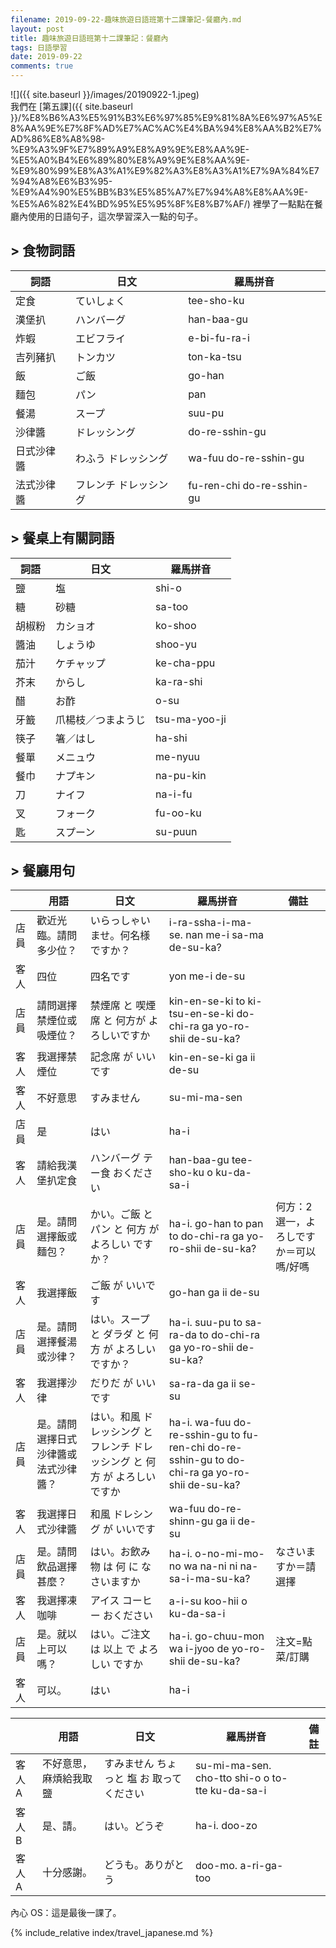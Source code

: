 ```yaml
---
filename: 2019-09-22-趣味旅遊日語班第十二課筆記-餐廳內.md
layout: post
title: 趣味旅遊日語班第十二課筆記：餐廳內
tags: 日語學習
date: 2019-09-22
comments: true
---
```


![]({{ site.baseurl }}/images/20190922-1.jpeg)  
我們在 [第五課]({{ site.baseurl }}/%E8%B6%A3%E5%91%B3%E6%97%85%E9%81%8A%E6%97%A5%E8%AA%9E%E7%8F%AD%E7%AC%AC%E4%BA%94%E8%AA%B2%E7%AD%86%E8%A8%98-%E9%A3%9F%E7%89%A9%E8%A9%9E%E8%AA%9E-%E5%A0%B4%E6%89%80%E8%A9%9E%E8%AA%9E-%E9%80%99%E8%A3%A1%E9%82%A3%E8%A3%A1%E7%9A%84%E7%94%A8%E6%B3%95-%E9%A4%90%E5%BB%B3%E5%85%A7%E7%94%A8%E8%AA%9E-%E5%A6%82%E4%BD%95%E5%95%8F%E8%B7%AF/) 裡學了一點點在餐廳內使用的日語句子，這次學習深入一點的句子。

## > 食物詞語

|詞語|日文|羅馬拼音|
| --- | --- | --- |
|定食|ていしょく|tee-sho-ku|
|漢堡扒|ハンバーグ|han-baa-gu|
|炸蝦|エビフライ|e-bi-fu-ra-i|
|吉列豬扒|トンカツ|ton-ka-tsu|
|飯|ご飯|go-han|
|麵包|パン|pan|
|餐湯|スープ|suu-pu|
|沙律醬|ドレッシング|do-re-sshin-gu|
|日式沙律醬|わふう ドレッシング|wa-fuu do-re-sshin-gu|
|法式沙律醬|フレンチ ドレッシング|fu-ren-chi do-re-sshin-gu|

## > 餐桌上有關詞語

|詞語|日文|羅馬拼音|
| --- | --- | --- |
|鹽|塩|shi-o|
|糖|砂糖|sa-too|
|胡椒粉|カショオ|ko-shoo|
|醬油|しょうゆ|shoo-yu|
|茄汁|ケチャップ|ke-cha-ppu|
|芥末|からし|ka-ra-shi|
|醋|お酢|o-su|
|牙籖|爪楊枝／つまようじ|tsu-ma-yoo-ji|
|筷子|箸／はし|ha-shi|
|餐單|メニュウ|me-nyuu|
|餐巾|ナプキン|na-pu-kin|
|刀|ナイフ|na-i-fu|
|叉|フォーク|fu-oo-ku|
|匙|スプーン|su-puun|


## > 餐廳用句

||用語|日文|羅馬拼音|備註|
| --- | --- | --- | --- | --- |
|店員|歡近光臨。請問多少位？|いらっしゃいませ。何名様ですか？|i-ra-ssha-i-ma-se. nan me-i sa-ma de-su-ka?||
|客人|四位|四名です|yon me-i de-su||
|店員|請問選擇禁煙位或吸煙位？|禁煙席 と 喫煙席 と 何方が よろしいですか|kin-en-se-ki to ki-tsu-en-se-ki do-chi-ra ga yo-ro-shii de-su-ka?||
|客人|我選擇禁煙位|記念席 が いいです|kin-en-se-ki ga ii de-su||
|客人|不好意思|すみません|su-mi-ma-sen||
|店員|是|はい|ha-i||
|客人|請給我漢堡扒定食|ハンバーグ テー食 おください|han-baa-gu tee-sho-ku o ku-da-sa-i||
|店員|是。請問選擇飯或麵包？|かい。ご飯 と パン と 何方 が よろしい ですか？|ha-i. go-han to pan to do-chi-ra ga yo-ro-shii de-su-ka?|何方：2選一，よろしですか＝可以嗎/好嗎|
|客人|我選擇飯|ご飯 が いいです|go-han ga ii de-su||
|店員|是。請問選擇餐湯或沙律？|はい。スープ と ダラダ と 何方 が よろしい ですか？|ha-i. suu-pu to sa-ra-da to do-chi-ra ga yo-ro-shii de-su-ka?||
|客人|我選擇沙律|だりだ が いいです|sa-ra-da ga ii se-su||
|店員|是。請問選擇日式沙律醬或法式沙律醬？|はい。和風 ドレッシング と フレンチ ドレッシング と 何方 が よろしい ですか|ha-i. wa-fuu do-re-sshin-gu to fu-ren-chi do-re-sshin-gu to do-chi-ra ga yo-ro-shii de-su-ka?||
|客人|我選擇日式沙律醬|和風 ドレシング が いいです|wa-fuu do-re-shinn-gu ga ii de-su||
|店員|是。請問飲品選擇甚麼？|はい。お飲み物 は 何 に なさいますか|ha-i. o-no-mi-mo-no wa na-ni ni na-sa-i-ma-su-ka?|なさいますか＝請選擇|
|客人|我選擇凍咖啡|アイス コーヒー おください|a-i-su koo-hii o ku-da-sa-i||
|店員|是。就以上可以嗎？|はい。ご注文 は 以上 で よろしい ですか|ha-i. go-chuu-mon wa i-jyoo de yo-ro-shii de-su-ka?|注文=點菜/訂購|
|客人|可以。|はい|ha-i||

||用語|日文|羅馬拼音|備註|
| --- | --- | --- | --- | --- |
|客人 A|不好意思，麻煩給我取鹽|すみません ちょっと 塩 お 取って ください|su-mi-ma-sen. cho-tto shi-o o to-tte ku-da-sa-i||
|客人 B|是、請。|はい。どうぞ|ha-i. doo-zo||
|客人 A|十分感謝。|どうも。ありがとう|doo-mo. a-ri-ga-too||

內心 OS：這是最後一課了。

{% include_relative index/travel_japanese.md %}